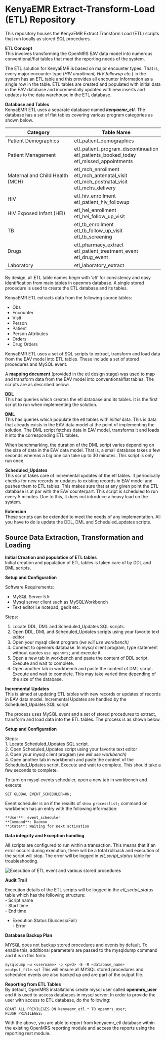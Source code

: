 # KenyaEMR Extract-Transform-Load (ETL) Repository
This repository houses the KenyaEMR Extract Transform Load (ETL) scripts that run locally as stored SQL procedures.

**ETL Concept**  
This involves transforming the OpenMRS EAV data model into numerous conventional/flat tables that meet the reporting needs of the system.

The ETL solution for KenyaEMR is based on major encounter types. That is, every major encounter type (_HIV enrollment, HIV
followup etc._) in the system has an ETL table and this provides all encounter information as a single row in the table. ETL tables are created and populated with initial data in the EAV database and incrementally updated with new inserts and updates to the data warehouse in the ETL database.

**Database and Tables**  
KenyaEMR ETL uses a separate database named **_kenyaemr_etl._** The database has a set of flat tables covering various program
categories as shown below.

| **Category** | **Table Name** |
| --- | ---|
| Patient Demographics | etl_patient_demographics |
| Patient Management | <span>etl_patient_program_discontinuation<br />etl_patients_booked_today<br />etl_missed_appointments</span> |
| Maternal and Child Health (MCH) | <span>etl_mch_enrollment<br />etl_mch_antenatal_visit<br />etl_mch_postnatal_visit<br />etl_mchs_delivery</span> |
| HIV | <span>etl_hiv_enrollment<br />etl_patient_hiv_followup</span> |
| HIV Exposed Infant (HEI) | <span>etl_hei_enrollment<br />etl_hei_follow_up_visit</span> |
| TB | <span>etl_tb_enrollment<br />etl_tb_follow_up_visit<br />etl_tb_screening</span> |
| Drugs | <span>etl_pharmacy_extract<br />etl_patient_treatment_event<br />etl_drug_event</span> |
| Laboratory | etl_laboratory_extract |

By design, all ETL table names begin with ‘_etl_’ for consistency and easy identification from main tables in openmrs database. A single stored procedure is used to create the ETL database and its tables. 

KenyaEMR ETL extracts data from the following source tables:

- Obs 
- Encounter 
- Visit 
- Person
- Patient
- Person Attributes
- Orders
- Drug Orders

KenyaEMR ETL uses a set of SQL scripts to extract, transform and load data from the EAV model
into ETL tables. These include a set of stored procedures and MySQL event.

A **mapping document** (provided in the etl design stage) was used to map and transform data from the EAV model into conventional/flat tables. The scripts are as described below:

**DDL**  
This has queries which creates the etl database and its tables. It is the first script to run when implementing the solution. 

**DML**  
This has queries which populate the etl tables with _initial_ data. This is data that already exists in the EAV data model at the point of implementing the solution. The DML script fetches data in EAV model, transforms it and loads it into the corresponding ETL tables.

When benchmarking, the duration of the DML script varies depending on the size of data in the EAV data model. That is, a small database takes a few seconds whereas a big one can take up to 30 minutes. This script is only run once.

**Scheduled_Updates**  
This script takes care of incremental updates of the etl tables. It periodically checks for new records or updates to existing records in EAV model and pushes them to ETL tables. This makes sure that at any given point the ETL database is at par with the EAV counterpart. This script is scheduled to run every 5 minutes. Due to this, it does not introduce a heavy load on the system.

**Extension**  
These scripts can be extended to meet the needs of any implementation. All you have to do is update the DDL, DML and Scheduled_updates scripts.

## Source Data Extraction, Transformation and Loading

**Initial Creation and population of ETL tables**  
Initial creation and population of ETL tables is taken care of by DDL and DML scripts.

**Setup and Configuration**

Software Requirements:

- MySQL Server 5.5
- Mysql server client such as MySQLWorkbench
- Text editor i.e notepad, gedit etc. 

Steps:  
1. Locate DDL, DML and Scheduled_Updates SQL scripts.  
2. Open DDL, DML and Scheduled_Updates scripts using your favorite text editor  
3. Open your mysql client program (_we will use workbench)_  
4. Connect to openmrs database. In mysql client program, type statement without quotes ```use openmrs;``` and execute it.  
5. Open a new tab in workbench and paste the content of DDL script. Execute and wait to complete.  
6. Open another tab in workbench and paste the content of DML script. Execute and wait to complete. This may take varied time depending of the size of the database.  

**Incremental Updates**  
This is aimed at updating ETL tables with new records or updates of records in EAV data model. Incremental Updates are handled by the Scheduled_Updates SQL script. 

The process uses MySQL event and a set of stored procedures to extract, transform and load data into the ETL tables. The process is as shown below.

**Setup and Configuration**

Steps:  
1. Locate Scheduled_Updates SQL script.  
2. Open Scheduled_Updates script using your favorite text editor  
3. Open your mysql client program (_we will use workbench)_  
4. Open another tab in workbench and paste the content of the Scheduled_Updates script. Execute and wait to complete. This should take a few seconds to complete.

To turn on mysql events scheduler, open a new tab in workbench and execute:


```SET GLOBAL EVENT_SCHEDULER=ON;```

Event scheduler is on if the results of ```show processlist;``` command on workbench has an entry with the following information:  
```
**User**: event_scheduler  
**Command**: Daemon  
**State**: Waiting for next activation
```
**Data integrity and Exception handling**

All scripts are configured to run within a transaction. This means that if an error occurs during execution, there will be a total rollback and execution of the script will stop. The error will be logged in *etl_script_status* table for troubleshooting.

![Execution of ETL event and various stored procedures](img/ETL-diagram.png)

**Audit Trail**

Execution details of the ETL scripts will be logged in the _etl_script_status_ table which has the following structure:  
- Script name  
- Start time  
- End time  
- Execution Status (Success/Fail)  
- Error  

**Database Backup Plan**

MYSQL does not backup stored procedures and events by default. To enable this, additional parameters are passed to the mysqldump command and it is in this form:

```mysqldump –u <username> -p <pwd> -E -R <database_name> >output_file.sql``` This will ensure all MYSQL stored procedures and scheduled events are also backed up and are part of the output file.

**Reporting from ETL Tables**  
By default, OpenMRS installations create mysql user called **openmrs_user** and it is used to access databases in mysql server. In order to provide the user with access to ETL database, do the following:

```
GRANT ALL PRIVILEGES ON kenyaemr_etl.* TO openmrs_user;
FLUSH PRIVILEGES;
```

With the above, you are able to report from kenyaemr_etl database within the existing OpenMRS reporting module and access the reports using the reporting rest module.
